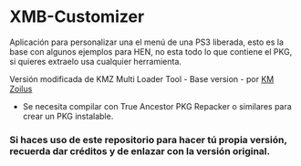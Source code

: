 # XMB-Customizer

Aplicación para personalizar una el menú de una PS3 liberada, esto es la base con algunos ejemplos para HEN, no esta todo lo que contiene el PKG, si quieres extraelo usa cualquier herramienta.

Versión modificada de KMZ Multi Loader Tool - Base version - por [KM Zoilus](https://www.youtube.com/channel/UCNf_LBigkkfd2P6Kal7ep-w)
* Se necesita compilar con True Ancestor PKG Repacker o similares para crear un PKG instalable.
### Si haces uso de este repositorio para hacer tú propia versión, recuerda dar créditos y de enlazar con la versión original.
